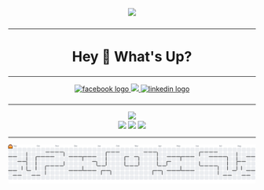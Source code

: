 <div align="center">
  <img height="150" src="https://media.giphy.com/media/M9gbBd9nbDrOTu1Mqx/giphy.gif"  />
</div>

###

---

<h1 align="center">Hey 👋 What's Up?</h1>


###

---

<div align="center">
  <a href="https://facebook.com/imnottsagar" target="_blank">
    <img src="https://cdn.jsdelivr.net/gh/devicons/devicon/icons/facebook/facebook-original.svg" width="40" height="40" alt="facebook logo"/>
  </a>
  <a href="https://instagram.com/unsagarized" target="_blank">
  <img src="https://img.shields.io/badge/Instagram-%23E4405F.svg?logo=instagram&logoColor=white&style=for-the-badge"/>
</a>
  <a href="https://linkedin.com/in/sagar-nepali-293751217" target="_blank">
    <img src="https://cdn.jsdelivr.net/gh/devicons/devicon/icons/linkedin/linkedin-original.svg" width="40" height="40" alt="linkedin logo"/>
  </a>
</div>


###

---

<div align="center">
  <img src="https://skillicons.dev/icons?i=html,css,js,ts,react,nodejs,express,mongodb,nextjs,mysql,postgresql,postman,tailwind,docker,git,figma,photoshop,illustrator" height="120" />
</div>


<!-- STATS (consistent Tokyonight theme) -->
<div align="center">

  <span>
    <img src="https://github-readme-stats.vercel.app/api/top-langs?username=alexsagar&layout=compact&langs_count=8&theme=tokyonight&hide_border=true" height="150" />
  </span>
  
  <span>
    <img src="https://github-readme-stats.vercel.app/api?username=alexsagar&show_icons=true&theme=tokyonight&hide_border=true" height="150" />
  </span>

  <span>
    <img src="https://github-readme-streak-stats.herokuapp.com?user=alexsagar&theme=tokyonight&hide_border=true" height="150" />
  </span>

</div>



---

<div align="center">
  <img src="https://raw.githubusercontent.com/alexsagar/alexsagar/main/dist/pacman-contribution-graph.svg" alt="PacMan Contribution Graph" />
</div>
